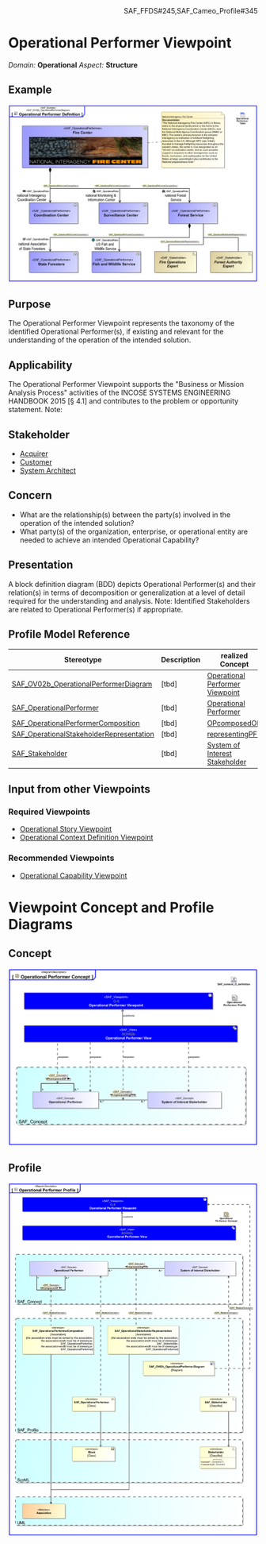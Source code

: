 <div align="right">SAF_FFDS#245,SAF_Cameo_Profile#345</div>

# Operational Performer Viewpoint
*Domain:* **Operational** *Aspect:* **Structure**
## Example
![Operational Performer Definition](../diagrams/Operational-Performer-Definition.svg)
## Purpose
The Operational Performer Viewpoint represents the taxonomy of the identified Operational Performer(s), if existing and relevant for the understanding of the operation of the intended solution. 

## Applicability
The Operational Performer Viewpoint supports the "Business or Mission Analysis Process" activities of the INCOSE SYSTEMS ENGINEERING HANDBOOK 2015 [§ 4.1] and contributes to the problem or opportunity statement.
Note:
## Stakeholder
* [Acquirer](../stakeholders.md#Acquirer)
* [Customer](../stakeholders.md#Customer)
* [System Architect](../stakeholders.md#System-Architect)
## Concern
* What are the relationship(s) between the party(s) involved in the operation of the intended solution?
* What party(s) of the organization, enterprise, or operational entity are needed to achieve an intended Operational Capability?
## Presentation
A block definition diagram (BDD) depicts Operational Performer(s) and their relation(s) in terms of decomposition or generalization at a level of detail required for the understanding and analysis. 
Note: Identified Stakeholders are related to Operational Performer(s) if appropriate.

## Profile Model Reference
|Stereotype | Description|realized Concept
|---|---|---|
|[SAF_OV02b_OperationalPerformerDiagram](../stereotypes.md#SAF_OV02b_OperationalPerformerDiagram)|[tbd]|[Operational Performer Viewpoint](../concepts.md#Operational-Performer-Viewpoint)|
|[SAF_OperationalPerformer](../stereotypes.md#SAF_OperationalPerformer)|[tbd]|[Operational Performer](../concepts.md#Operational-Performer)|
|[SAF_OperationalPerformerComposition](../stereotypes.md#SAF_OperationalPerformerComposition)|[tbd]|[OPcomposedOF](../concepts.md#OPcomposedOF)|
|[SAF_OperationalStakeholderRepresentation](../stereotypes.md#SAF_OperationalStakeholderRepresentation)|[tbd]|[representingPFR](../concepts.md#representingPFR)|
|[SAF_Stakeholder](../stereotypes.md#SAF_Stakeholder)|[tbd]|[System of Interest Stakeholder](../concepts.md#System-of-Interest-Stakeholder)|
## Input from other Viewpoints
### Required Viewpoints
* [Operational Story Viewpoint](Operational-Story-Viewpoint.md)
* [Operational Context Definition Viewpoint](Operational-Context-Definition-Viewpoint.md)
### Recommended Viewpoints
* [Operational Capability Viewpoint](Operational-Capability-Viewpoint.md)
# Viewpoint Concept and Profile Diagrams
## Concept
![Operational Performer Concept](Operational-Performer-Concept.svg)
## Profile
![Operational Performer Profile](Operational-Performer-Profile.svg)
